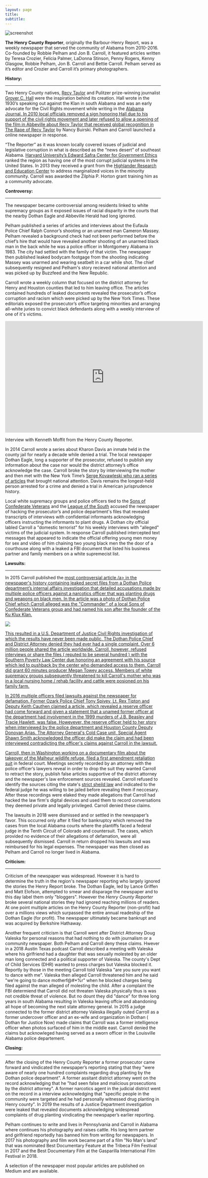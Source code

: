 ```yaml
---
layout: page
title: 
subtitle: 
---
```


<img src="https://henrycountyreporter.s3.ap-northeast-2.amazonaws.com/home-bg.jpg" alt="screenshot">

<strong>The Henry County Reporter</strong>, originally the Barbour-Henry Report, was a weekly newspaper that served the community of Alabama from 2010-2016. Co-founded by Robbie Pelham and Jon B. Carroll, it featured articles written by Teresa Crozier, Felicia Palmer, LaDonna Stinson, Penny Rogers, Kenny Glasgow, Robbie Pelham, Jon B. Carroll and Bettie Carroll. Pelham served as it’s editor and Crozier and Carroll it’s primary photographers.
<p>
 <strong> History:</strong> 
 <hr>
Two Henry County natives, <a href="https://en.wikipedia.org/wiki/Recy_Taylor"> Recy Taylor</a> and Pulitzer prize-winning journalist <a href="https://en.wikipedia.org/wiki/Grover_C._Hall">Grover C. Hall</a> were the inspiration behind its creation. Hall wrote in the 1930’s speaking out against the Klan in south Alabama and was an early advocate for the Civil Rights movement while writing in the <a href="https://www.newspapers.com/title_7946/alabama_journal/">Alabama Journal. 
In 2010 local officials removed a sign honoring Hall due to his support of the civil rights movement and later refused to allow a opening of the film in Abbeville about Recy Taylor that received global recognition in <a href="https://www.therapeofrecytaylor.com">The Rape of Recy Taylor</a> by Nancy Buirski. Pelham and Carroll launched a online newspaper in response.
 
<p>“The Reporter” as it was known locally covered issues of judicial and legislative corruption in what is described as the “news desert” of southeast Alabama. 
<a href="https://ethics.harvard.edu/blog/measuring-illegal-and-legal-corruption-american-states-some-results-safra">Harvard University’s Edward Safra Center for Government Ethics</a> ranked the region as having one of the most corrupt judicial systems in the United States.
In 2013 they received a grant from the <a href="https://www.highlandercenter.org">Highlander Research and Education Center</a> to address marginalized voices in the minority community. Carroll was awarded the Zilphia P. Horton grant training him as a community advocate.
 <p>
  <strong> Controversy:</strong>
 <hr>
The newspaper became controversial among residents linked to white supremacy groups as it exposed issues of racial disparity in the courts that the nearby Dothan Eagle and Abbeville Herald had long ignored.
   
  <p>Pelham published a series of articles and interviews about the Eufaula Police Chief Ralph Connor’s shooting or an unarmed man Cameron Massey. Pelham revealed a background check had not been performed before the chief’s hire that would have revealed another shooting of an unarmed black man in the back while he was a police officer in Montgomery Alabama in 1983. The city had settled with the family of that victim. 
The newspaper then published leaked bodycam footgage from the shooting indicating Massey was unarmed and wearing seatbelt in a car while shot. The chief subsequently resigned and Pelham's story recieved national attention and was picked up by Buzzfeed and the New Republic.
   <p>
   Carroll wrote a weekly column that focused on the district attorney for Henry and Houston counties that led to him leaving office. The articles contained hundreds of leaked documents revealed the prosecutor’s office corruption and racism which were picked up by the New York Times. These editorials exposed the prosecutor’s office targeting minorities and arranging all-white juries to convict black defendants along with a weekly interview of one of it's victims. 
    <p>
   <iframe src="https://player.vimeo.com/video/358659754?title=0&byline=0&portrait=0" width="640" height="360" frameborder="0" allow="autoplay; fullscreen" allowfullscreen></iframe>
<p> Interview with Kenneth Moffit from the Henry County Reporter.</p>
     <p>
    
 In 2014 Carroll wrote a series about Kharon Davis an inmate held in the county jail for nearly a decade while denied a trial. The local newspaper Dothan Eagle, long a supporter of the prosecutor, refused to publish any information about the case nor would the district attorney’s office acknowledge the case. Carroll broke the story by interviewing the mother and then met with the New York Time’s <a href="https://www.nytimes.com/2017/09/19/us/alabama-kharon-davis-speedy.html">Serge Kovawleski who ran a series of articles</a> that brought national attention. Davis remains the longest-held person arrested for a crime and denied a trial in American jurisprudence history.
    
 <p>Local white supremacy groups and police officers tied to the <a href="https://scv.org">Sons of Confederate Veterans</a> and the <a href="https://en.wikipedia.org/wiki/League_of_the_South">League of the South</a> accused the newspaper of hacking the prosecutor’s and police department's files that revealed transcripts of interviews with confidential informants acknowledging officers instructing the informants to plant drugs. A Dothan city official labled Carroll a "domestic terrorist" for his weekly interviews with "alleged" victims of the judicial system. In response Carroll published intercepted text messages that appeared to indicate the official offering young men money for sex and video of him chaining two young black men the the door of a courthouse along with a leaked a FBI document that listed his business partner and family members on a white supremecist list.
      
   <p>   
  <strong> Lawsuits:</strong>
<hr>
In 2015 Carroll published the <a href="https://medium.com/@jonbcarroll/leaked-documents-reveal-dothan-police-department-alleged-to-have-planted-drugs-f89109dc196e">most controversial article,/a> in the newspaper's history containing leaked secret files from a Dothan Police department’s internal affairs investigation that detailed accusations made by multiple police officers against a narcotics officer that was planting drugs and weapons on black men. In the article was a photo of Dothan Police Chief which Carroll alleged was the "Commander" of a local Sons of Confederate Veterans group and had named his son after the founder of the Ku Klux Klan.
<p>
<img src="https://henrycountyreporter.s3.ap-northeast-2.amazonaws.com/scv.jpg">
<p>
This resulted in a U.S. Department of Justice Civil Rights investigation of which the results have never been made public. The Dothan Police Chief and District Attorney denied they had ever had a single complaint. Over 6 million people shared the article worldwide. Carroll, however, refused interviews or share the files ( reputed to be several hundred ) with the Southern Poverty Law Center due honoring an agreement with his source which led to pushback by the center who demanded access to them.
 Carroll did grant 60 minutes producer Megan Towey access.
 Members of white supremacy groups subsequently threatened to kill Carroll's mother who was in a local nursing home / rehab facility and cattle were posioned on his family farm. 
 
In 2016 multiple officers filed lawsuits against the newspaper for defamation. Former Ozark Police Chief Tony Spivey, Lt. Rex Tipton and Deputy Keith Cauthen claimed a article, which revealed a reserve officer had come forward and given a statement that a unamed former officer at the department had involvement in the 1999 murders of J.B. Beasley and Tracie Hawlett, was false.
 Howevever, the reserve officer held to her story when interviewed by the police department and Houston County Deputy Donovan Arias. The Attorney General's Cold Case unit, Special Agent Shawn Smith acknowledged the officer did make the claim and had been interviewed contradicting the officer's claims against Carroll in the lawsuit.
 
 <p>Carroll, then in Washington working on a documentary film about the takeover of the Malheur wildlife refuge, <a href="https://www.courtlistener.com/docket/16259833/7/1/carroll-v-white/"> filed a first amendment retaliation suit</a> in federal court. Meetings secretly recorded by an attorney with the police officer’s lawyers reveal in order to drop the suit they wanted Carroll to retract the story, publish false articles supportive of the district attorney and the newspaper's law enforcement sources revealed. Carroll refused to identify the sources citing the state's <a href="https://www.rcfp.org/privilege-compendium/alabama/">strict sheild law</a> and indicated to the federal judge he was willing to be jailed before revealing them if neccesary. After these recordings were elaked they made allegations that Carroll had hacked the law firm's digital devices and used them to record conversations they deemed private and legally privileged. Carroll denied these claims.
 <p>
The lawsuits in 2018 were dismissed and or settled in the newspaper’s favor. This occurred only after it filed for bankruptcy which removed the cases from the local Alabama courts where the plantiffs faced a federal judge in the Tenth Circuit of Colorado and countersuit. The cases, which provided no evidence of their allegations of defamation, were all subsequently dismissed. Carroll in return dropped his lawsuits and was reimbursed for his legal expenses. The newspaper was then closed as Pelham and Carroll no longer lived in Alabama.
  <p>
   <strong> Criticism:</strong>
   <hr>
   Criticism of the newspaper was widespread. However it is hard to determine the truth in the region's newspaper reporting who largely ignored the stories the Henry Report broke. The Dothan Eagle, led by Lance Griffen and Matt Elofson, attempted to smear and disparage the newspaper and to this day label them only "bloggers". However the <i>Henry County Reporter</i> broke several national stories they had ignored reaching millions of readers. At one point multiple articles on the Henry County Reporter (non-profit) had over a millions views which surpassed the entire annual readeship of the Dothan Eagle (for profit). The newspaper ultimately became bankrupt and was acquired by Berkshire Hathaway.
   <p>
   Another frequent criticism is that Carroll went after District Attorney Doug Valeska for personal reasons that had nothing to do with journalism or a community newspaper. Both Pelham and Carroll deny these claims. Hwever in a 2018 Austin Texas podcast Carroll described a meeting with Valeska where his girlfriend had a daughter that was sexually molested by an older man long connected and a political supporter of Valeska. The county's Dept of Child Services (DHR) wanted to press charges but Valeska blocked it. Reportly by those in the meeting Carroll told Valeska "are you sure you want to dance with me". Valeska then alleged Carroll threatened him and he said "we're going to dance motherf@#*%r" when he blocked charges being filed against the man alleged of molesting the child. After a complaint the FBI determiend that Carroll did not threaten Valeska physically thus is was not credible threat of violence.
 But no dount they did "dance" for three long years in south Alabama resulting in Valeska leaving offcie and abandoning all hope of becoming the next state attorney general. 
 In 2015 a judge connected to the former district attorney Valeska illegally outed Carroll as a former undercover officer and an ex-wife and organization in Dothan ( Dothan for Justice Now) made claims that Carroll was a former intelligence officer when photos surfaced of him in the middle east.
 Carroll denied the claims but acknowleged having served as a sworn officer in the Louisville Alabama police departement.
 
   <p>
   <strong> Closing:</strong>
   <hr>
<p>After the closing of the Henry County Reporter a former prosecutor came forward and vindicated the newspaper’s reporting stating that they "were aware of nearly one hundred complaints regarding drug planting by the Dothan police department". A former assitant district attorney went on the record acknowledging that he "had seen false and malicious prosecutions by the district attorney". A former narcotics agent in the judicial district went on the record in a interview acknowledging that "specific people in the community were targeted and he had personally witnessed drug planting in Henry county".
In 2019 the results of a Justice Department investigation were leaked that revealed documents acknowledging widespread complaints of drug planting vindicating the newspaper’s earlier reporting.
 <p>
Pelham continues to write and lives in Pennsylvania and Carroll in Alabama where continues his photography and raises cattle. His long term partner and girlfriend reportedly has banned him from writing for newspapers. In 2017 his photography and film work became part of a film "No Man's land" that was nominated Best Documentary Feature at the Tribeca Film Festival in 2017 and the Best Documentary Film at the Gasparilla International Film Festival in 2018. 
 
 <p> A selection of the newspaper most popular articles are published on Medium and are available.

